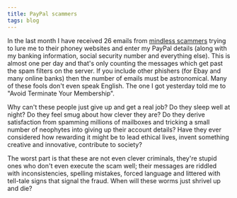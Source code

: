 ```yaml
---
title: PayPal scammers
tags: blog
---
```


In the last month I have received 26 emails from [mindless scammers](http://typechecked.net/a/about/wincent/weblog/archives/2005/05/the_internet_a.php) trying to lure me to their phoney websites and enter my PayPal details (along with my banking information, social security number and everything else). This is almost one per day and that's only counting the messages which get past the spam filters on the server. If you include other phishers (for Ebay and many online banks) then the number of emails must be astronomical. Many of these fools don't even speak English. The one I got yesterday told me to "Avoid Terminate Your Membership".

Why can't these people just give up and get a real job? Do they sleep well at night? Do they feel smug about how clever they are? Do they derive satisfaction from spamming millions of mailboxes and tricking a small number of neophytes into giving up their account details? Have they ever considered how rewarding it might be to lead ethical lives, invent something creative and innovative, contribute to society?

The worst part is that these are not even clever criminals, they're stupid ones who don't even execute the scam well; their messages are riddled with inconsistencies, spelling mistakes, forced language and littered with tell-tale signs that signal the fraud. When will these worms just shrivel up and die?
